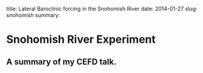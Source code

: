 title: Lateral Baroclinic forcing in the Snohomish River
date: 2014-01-27
slug: snohomish
summary: 

# Snohomish River Experiment
## A summary of my CEFD talk.


